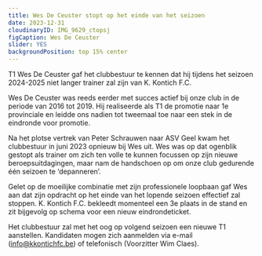 ```yaml
---
title: Wes De Ceuster stopt op het einde van het seizoen
date: 2023-12-31
cloudinaryID: IMG_9629_ctopsj
figCaption: Wes De Ceuster
slider: YES
backgroundPosition: top 15% center
---
```


T1 Wes De Ceuster gaf het clubbestuur te kennen dat hij tijdens het seizoen 2024-2025 niet langer trainer zal zijn van K. Kontich F.C.

Wes De Ceuster was reeds eerder met succes actief bij onze club in de periode van 2016 tot 2019.
Hij realiseerde als T1 de promotie naar 1e provinciale en leidde ons nadien tot tweemaal toe naar een stek in de eindronde voor promotie.

Na het plotse vertrek van Peter Schrauwen naar ASV Geel kwam het clubbestuur in juni 2023 opnieuw bij Wes uit. Wes was op dat ogenblik gestopt als trainer om zich ten volle te kunnen focussen op zijn nieuwe beroepsuitdagingen, maar nam de handschoen op om onze club gedurende één seizoen te ‘depanneren’.

Gelet op de moeilijke combinatie met zijn professionele loopbaan gaf Wes aan dat zijn opdracht op het einde van het lopende seizoen effectief zal stoppen. K. Kontich F.C. bekleedt momenteel een 3e plaats in de stand en zit bijgevolg op schema voor een nieuw eindrondeticket.

Het clubbestuur zal met het oog op volgend seizoen een nieuwe T1 aanstellen. Kandidaten mogen zich aanmelden via e-mail ([info@kkontichfc.be](mailto:info@kkontichfc.be)) of telefonisch (Voorzitter Wim Claes).
